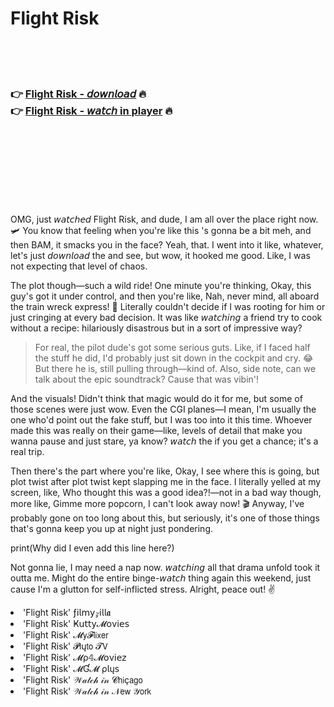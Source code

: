 <h1>Flight Risk</h1>

<br><br><br>

<h3>👉 <a href="https://Amirs-carrecourso1981.github.io/fnirbvonlj/">Flight Risk - 𝘥𝘰𝘸𝘯𝘭𝘰𝘢𝘥</a> 🔥<br>
👉 <a href="https://Amirs-carrecourso1981.github.io/fnirbvonlj/">Flight Risk - 𝘸𝘢𝘵𝘤𝘩 in player</a> 🔥
</h3>



<br><br><br><br><br><br><br>


OMG, just 𝘸𝘢𝘵𝘤𝘩𝘦𝘥 Flight Risk, and dude, I am all over the place right now. 🛩️ You know that feeling when you're like this  's gonna be a bit meh, and then BAM, it smacks you in the face? Yeah, that. I went into it like, whatever, let's just 𝘥𝘰𝘸𝘯𝘭𝘰𝘢𝘥 the   and see, but wow, it hooked me good. Like, I was not expecting that level of chaos.

The plot though—such a wild ride! One minute you're thinking, Okay, this guy's got it under control, and then you're like, Nah, never mind, all aboard the train wreck express! 🚂 Literally couldn't decide if I was rooting for him or just cringing at every bad decision. It was like 𝘸𝘢𝘵𝘤𝘩𝘪𝘯𝘨 a friend try to cook without a recipe: hilariously disastrous but in a sort of impressive way?

> For real, the pilot dude's got some serious guts. Like, if I faced half the stuff he did, I'd probably just sit down in the cockpit and cry. 😂 But there he is, still pulling through—kind of. Also, side note, can we talk about the epic soundtrack? Cause that was vibin'!

And the visuals! Didn't think that   magic would do it for me, but some of those scenes were just wow. Even the CGI planes—I mean, I'm usually the one who'd point out the fake stuff, but I was too into it this time. Whoever made this was really on their game—like, levels of detail that make you wanna pause and just stare, ya know? 𝘸𝘢𝘵𝘤𝘩 the   if you get a chance; it's a real trip.

Then there's the part where you're like, Okay, I see where this is going, but plot twist after plot twist kept slapping me in the face. I literally yelled at my screen, like, Who thought this was a good idea?!—not in a bad way though, more like, Gimme more popcorn, I can't look away now! 🎬 Anyway, I've probably gone on too long about this, but seriously, it's one of those things that's gonna keep you up at night just pondering.

print(Why did I even add this line here?)

Not gonna lie, I may need a nap now. 𝘸𝘢𝘵𝘤𝘩𝘪𝘯𝘨 all that drama unfold took it outta me. Might do the entire binge-𝘸𝘢𝘵𝘤𝘩 thing again this weekend, just cause I'm a glutton for self-inflicted stress. Alright, peace out! ✌️

<li>'Flight Risk' ƒ𝗂𝗅𝗆𝗒𝓏𝗂𝗅𝗅𝖆</li>
<li>'Flight Risk' Ҝ𝗎𝗍𝗍𝗒𝓜𝗈ν𝗂𝖾𝗌</li>
<li>'Flight Risk' 𝓜𝗒𝓕𝗅𝗂𝗑𝖾𝗋</li>
<li>'Flight Risk' 𝓟𝗅ų𝗍𝗈 𝓣𝖵</li>
<li>'Flight Risk' 𝓜ρ𝟜𝓜𝗈ν𝗂𝖾𝗓</li>
<li>'Flight Risk' 𝓜Ɠ𝓜 ρ𝗅ų𝗌</li>
<li>'Flight Risk' 𝒲𝒶𝓉𝒸𝒽 𝒾𝓃 𝓒𝗁𝗂ç𝖺𝗀𝗈</li>
<li>'Flight Risk' 𝒲𝒶𝓉𝒸𝒽 𝒾𝓃 𝒩𝖾𝗐 𝒴𝗈𝗋𝗄</li>
